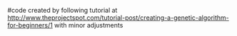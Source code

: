 #code created by following tutorial at http://www.theprojectspot.com/tutorial-post/creating-a-genetic-algorithm-for-beginners/1 with minor adjustments
